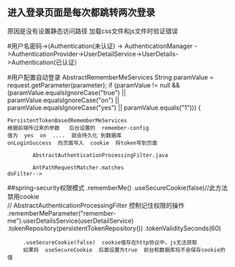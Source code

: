 ## 进入登录页面是每次都跳转两次登录

   原因是没有设置静态访问路径  加载css文件和js文件时验证错误
   
   
#用户名密码->(Authentication(未认证)  ->  AuthenticationManager ->AuthenticationProvider->UserDetailService->UserDetails->Authentication(已认证）

#用户配置自动登录
    AbstractRememberMeServices
      String paramValue = request.getParameter(parameter);
                if (paramValue != null &&
                 (paramValue.equalsIgnoreCase("true") || 
                 paramValue.equalsIgnoreCase("on") ||
                  paramValue.equalsIgnoreCase("yes") ||
                   paramValue.equals("1"))) {
      
              
    PersistentTokenBasedRememberMeServices
    根据前端传过来的参数   后台设置的  remember-config
    值为  yes  on  ....  就会持久化 到数据库
    onLoginSuccess  向页面写入  cookie  将token写到页面

            AbstractAuthenticationProcessingFilter.java
            
            AntPathRequestMatcher.matches
    doFilter-->   
 ##spring-security权限模式
    .rememberMe()
                    .useSecureCookie(false)//此方法禁用cookie  
                    //        AbstractAuthenticationProcessingFilter  控制记住权限的操作
                    .rememberMeParameter("remember-me").userDetailsService(userDetailService)
                    .tokenRepository(persistentTokenRepository())
                    .tokenValiditySeconds(60)
                    
         .useSecureCookie(false)  cookie值存在http协议中，js无法获取
         如果将  useSecureCookie  后面设置为true  前台和数据库将不会保存cookie的值          
         